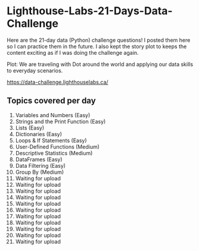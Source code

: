 # Lighthouse-Labs-21-Days-Data-Challenge
Here are the 21-day data (Python) challenge questions! I posted them here so I can practice them in the future. I also kept the story plot to keeps the content exciting as if I was doing the challenge again.

Plot: We are traveling with Dot around the world and applying our data skills to everyday scenarios.

https://data-challenge.lighthouselabs.ca/

## Topics covered per day
1. Variables and Numbers (Easy)
2. Strings and the Print Function (Easy)
3. Lists (Easy)
4. Dictionaries (Easy)
5. Loops & If Statements (Easy)
6. User-Defined Functions (Medium)
7. Descriptive Statistics (Medium)
8. DataFrames (Easy)
9. Data Filtering (Easy)
10. Group By (Medium)
11. Waiting for upload
12. Waiting for upload
13. Waiting for upload
14. Waiting for upload
15. Waiting for upload
16. Waiting for upload
17. Waiting for upload
18. Waiting for upload
19. Waiting for upload
20. Waiting for upload
21. Waiting for upload
